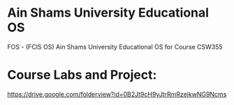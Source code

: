 # Ain Shams University Educational OS
FOS - (FCIS OS) Ain Shams University Educational OS for Course CSW355

# Course Labs and Project:
https://drive.google.com/folderview?id=0B2Jt9cH9yJtrRmRzejkwNG9Ncms
